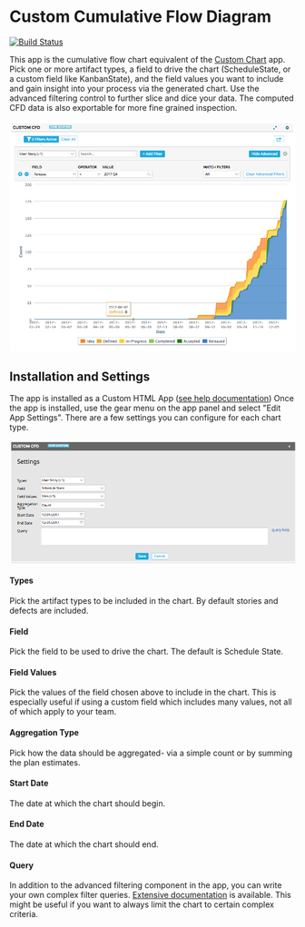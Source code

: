 # Custom Cumulative Flow Diagram

[![Build Status](https://travis-ci.org/krmorse/CustomCfd.png?branch=master)](https://travis-ci.org/krmorse/CustomCfd)

This app is the cumulative flow chart equivalent of the [Custom Chart](https://github.com/RallyCommunity/CustomChart) app.  Pick one or more artifact types, a field to drive the chart (ScheduleState, or a custom field like KanbanState), and the field values you want to include and gain insight into your process via the generated chart.  Use the advanced filtering control to further slice and dice your data.  The computed CFD data is also exportable for more fine grained inspection.

![custom cfd screenshot](images/CustomCfd.png "Custom Cfd Screenshot")

## Installation and Settings
The app is installed as a Custom HTML App ([see help documentation](https://help.rallydev.com/custom-html))
Once the app is installed, use the gear menu on the app panel and select "Edit App Settings". There are a few settings you can configure for each chart type.

![custom cfd settings screenshot](images/CustomCfdSettings.png "Custom Cfd Settings Screenshot")

#### Types
Pick the artifact types to be included in the chart.  By default stories and defects are included.

#### Field
Pick the field to be used to drive the chart.  The default is Schedule State.

#### Field Values
Pick the values of the field chosen above to include in the chart.  This is especially useful if using a custom field which includes many values, not all of which apply to your team.

#### Aggregation Type
Pick how the data should be aggregated- via a simple count or by summing the plan estimates.

#### Start Date
The date at which the chart should begin.

#### End Date
The date at which the chart should end.

#### Query
In addition to the advanced filtering component in the app, you can write your own complex filter queries. [Extensive documentation](https://help.rallydev.com/grid-queries?basehost=https://rally1.rallydev.com) is available. This might be useful if you want to always limit the chart to certain complex criteria.